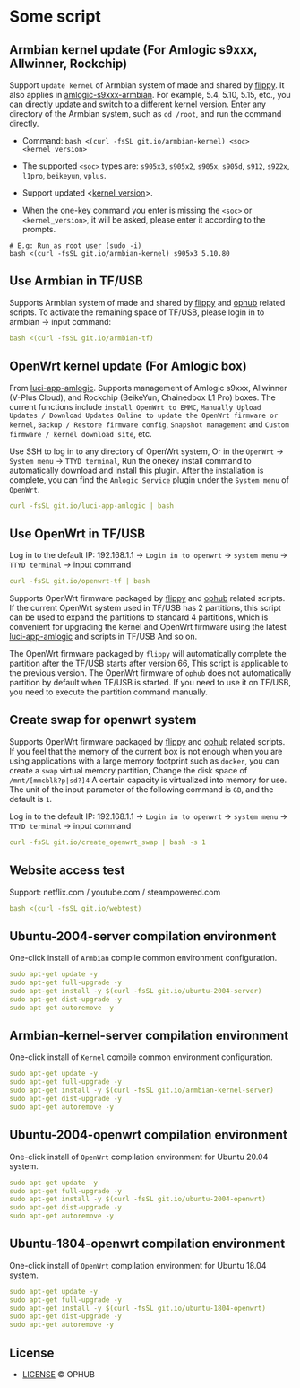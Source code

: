 # Some script

## Armbian kernel update (For Amlogic s9xxx, Allwinner, Rockchip)

Support `update kernel` of Armbian system of made and shared by [flippy](https://github.com/unifreq). It also applies in [amlogic-s9xxx-armbian](https://github.com/ophub/amlogic-s9xxx-armbian). For example, 5.4, 5.10, 5.15, etc., you can directly update and switch to a different kernel version. Enter any directory of the Armbian system, such as `cd /root`, and run the command directly.

- Command: `bash <(curl -fsSL git.io/armbian-kernel) <soc> <kernel_version>`

- The supported `<soc>` types are: `s905x3`, `s905x2`, `s905x`, `s905d`, `s912`, `s922x`, `l1pro`, `beikeyun`, `vplus`.

- Support updated <[kernel_version](https://github.com/ophub/kernel/tree/main/pub/stable)>.

- When the one-key command you enter is missing the `<soc>` or `<kernel_version>`, it will be asked, please enter it according to the prompts.

```shell
# E.g: Run as root user (sudo -i)
bash <(curl -fsSL git.io/armbian-kernel) s905x3 5.10.80
```

## Use Armbian in TF/USB

Supports Armbian system of made and shared by [flippy](https://github.com/unifreq) and [ophub](https://github.com/ophub/amlogic-s9xxx-armbian) related scripts. To activate the remaining space of TF/USB, please login in to armbian → input command:

```yaml
bash <(curl -fsSL git.io/armbian-tf)
```

## OpenWrt kernel update (For Amlogic box)

From [luci-app-amlogic](https://github.com/ophub/luci-app-amlogic). Supports management of Amlogic s9xxx, Allwinner (V-Plus Cloud), and Rockchip (BeikeYun, Chainedbox L1 Pro) boxes. The current functions include `install OpenWrt to EMMC`, `Manually Upload Updates / Download Updates Online to update the OpenWrt firmware or kernel`, `Backup / Restore firmware config`, `Snapshot management` and `Custom firmware / kernel download site`, etc.

Use SSH to log in to any directory of OpenWrt system, Or in the `OpenWrt` → `System menu` → `TTYD terminal`, Run the onekey install command to automatically download and install this plugin. After the installation is complete, you can find the `Amlogic Service` plugin under the `System menu` of `OpenWrt`.

```yaml
curl -fsSL git.io/luci-app-amlogic | bash
```

## Use OpenWrt in TF/USB

Log in to the default IP: 192.168.1.1 →  `Login in to openwrt` → `system menu` → `TTYD terminal` → input command

```yaml
curl -fsSL git.io/openwrt-tf | bash
```

Supports OpenWrt firmware packaged by [flippy](https://github.com/unifreq/openwrt_packit) and [ophub](https://github.com/ophub/amlogic-s9xxx-openwrt) related scripts. If the current OpenWrt system used in TF/USB has 2 partitions, this script can be used to expand the partitions to standard 4 partitions, which is convenient for upgrading the kernel and OpenWrt firmware using the latest [luci-app-amlogic](https://github.com/ophub/luci-app-amlogic) and scripts in TF/USB And so on.

The OpenWrt firmware packaged by `flippy` will automatically complete the partition after the TF/USB starts after version 66, This script is applicable to the previous version. The OpenWrt firmware of `ophub` does not automatically partition by default when TF/USB is started. If you need to use it on TF/USB, you need to execute the partition command manually.

## Create swap for openwrt system

Supports OpenWrt firmware packaged by [flippy](https://github.com/unifreq/openwrt_packit) and [ophub](https://github.com/ophub/amlogic-s9xxx-openwrt) related scripts. If you feel that the memory of the current box is not enough when you are using applications with a large memory footprint such as `docker`, you can create a `swap` virtual memory partition, Change the disk space of `/mnt/[mmcblk?p|sd?]4` A certain capacity is virtualized into memory for use. The unit of the input parameter of the following command is `GB`, and the default is `1`.

Log in to the default IP: 192.168.1.1 →  `Login in to openwrt` → `system menu` → `TTYD terminal` → input command

```yaml
curl -fsSL git.io/create_openwrt_swap | bash -s 1
```

## Website access test

Support: netflix.com / youtube.com / steampowered.com

```yaml
bash <(curl -fsSL git.io/webtest)
```

## Ubuntu-2004-server compilation environment

One-click install of `Armbian` compile common environment configuration.

```yaml
sudo apt-get update -y
sudo apt-get full-upgrade -y
sudo apt-get install -y $(curl -fsSL git.io/ubuntu-2004-server)
sudo apt-get dist-upgrade -y
sudo apt-get autoremove -y
```

## Armbian-kernel-server compilation environment

One-click install of `Kernel` compile common environment configuration.

```yaml
sudo apt-get update -y
sudo apt-get full-upgrade -y
sudo apt-get install -y $(curl -fsSL git.io/armbian-kernel-server)
sudo apt-get dist-upgrade -y
sudo apt-get autoremove -y
```

## Ubuntu-2004-openwrt compilation environment

One-click install of `OpenWrt` compilation environment for Ubuntu 20.04 system.

```yaml
sudo apt-get update -y
sudo apt-get full-upgrade -y
sudo apt-get install -y $(curl -fsSL git.io/ubuntu-2004-openwrt)
sudo apt-get dist-upgrade -y
sudo apt-get autoremove -y
```

## Ubuntu-1804-openwrt compilation environment

One-click install of `OpenWrt` compilation environment for Ubuntu 18.04 system.

```yaml
sudo apt-get update -y
sudo apt-get full-upgrade -y
sudo apt-get install -y $(curl -fsSL git.io/ubuntu-1804-openwrt)
sudo apt-get dist-upgrade -y
sudo apt-get autoremove -y
```

## License
- [LICENSE](https://github.com/ophub/script/blob/main/LICENSE) © OPHUB
